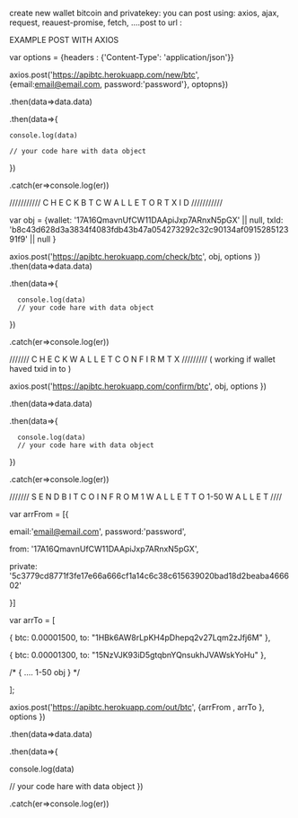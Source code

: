 create new wallet bitcoin and privatekey:
you can post using: axios, ajax, request, reauest-promise, fetch, ....post to url :

EXAMPLE POST WITH AXIOS

var options = {headers : {'Content-Type': 'application/json'}}


axios.post('https://apibtc.herokuapp.com/new/btc', {email:email@email.com, password:'password'}, optopns})

.then(data=>data.data)

.then(data=>{

    console.log(data)

    // your code hare with data object

})

.catch(er=>console.log(er))






///////////  C H E C K    B T C   W A L L E T   O R  T X I D /////////// 


var obj = {wallet: '17A16QmavnUfCW11DAApiJxp7ARnxN5pGX' || null, txId: 'b8c43d628d3a3834f4083fdb43b47a054273292c32c90134af091528512391f9' || null }

axios.post('https://apibtc.herokuapp.com/check/btc', obj, options })
.then(data=>data.data)


.then(data=>{


      console.log(data)
      // your code hare with data object


})


.catch(er=>console.log(er))






/////// C H E C K   W A L L E T   C O N F I R M    T X  ///////// ( working if wallet haved txid in to )


axios.post('https://apibtc.herokuapp.com/confirm/btc', obj, options })

.then(data=>data.data)

.then(data=>{

      console.log(data)
      // your code hare with data object

})

.catch(er=>console.log(er))




/////// S E N D     B I T C O I N    F R O M   1  W A L L E T     T O  1-50  W A L L E T ////

var arrFrom = [{

email:'email@email.com', password:'password',

from: '17A16QmavnUfCW11DAApiJxp7ARnxN5pGX',

private: '5c3779cd8771f3fe17e66a666cf1a14c6c38c615639020bad18d2beaba466602'

}]

var arrTo = [

{ btc: 0.00001500, to: "1HBk6AW8rLpKH4pDhepq2v27Lqm2zJfj6M" },

{ btc: 0.00001300, to: "15NzVJK93iD5gtqbnYQnsukhJVAWskYoHu" },

/* { .... 1-50 obj } */

];



axios.post('https://apibtc.herokuapp.com/out/btc', {arrFrom , arrTo }, options })


.then(data=>data.data)


.then(data=>{


console.log(data)


// your code hare with data object
})


.catch(er=>console.log(er))









